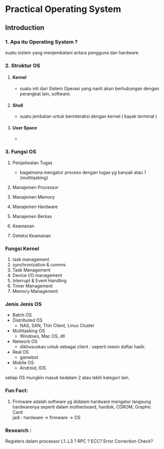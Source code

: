 # Practical Operating System

## Introduction
### 1. Apa itu Operating System ?
suatu sistem yang menjembatani antara pengguna dan hardware.

### 2. Struktur OS
1. #### Kernel
    * suatu inti dari Sistem Operasi yang nanti akan berhubungan dengan perangkat lain, software.
2. #### Shell
    * suatu jembatan untuk berinteraksi dengan kernel ( kayak terminal )
3. #### User Space
    *

### 3. Fungsi OS
1. Penjadwalan Tugas
    * bagaimana mengatur process dengan tugas yg banyak atau 1 (multitasking)
2. Manajemen Processor
3. Manajemen Memory
4. Manajemen Hardware
5. Manajemen Berkas
    
6. Keamanan
7. Deteksi Keamanan

### Fungsi Kernel
1. task management
2. synchronization & comms
3. Task Management
4. Device I/O management
5. Interrupt & Event Handling
6. Timer Management
7. Memory Management

### Jenis Jenis OS
* Batch OS
* Distributed OS
    * NAS, SAN, Thin Client, Linux Cluster
* Multitasking OS
    * Windows, Mac OS, dll
* Network OS
    * dikhususkan untuk sebagai client : seperti mesin daftar hadir.
* Real OS
    * gamebot
* Mobile OS
    * Android, IOS

setiap OS mungkin masuk kedalam 2 atau lebih kategori lain.


### Fun Fact:
1. Firmware adalah software  yg didalam hardware mengatur langsung hardwarenya seperti dalam motherboard, hardisk, CDROM, Graphic Card  
jadi : hardware -> firmware -> OS

### Research :
Registers dalam processor
L1..L3 ?
RPC ?
ECC?
Error Correction Check?
